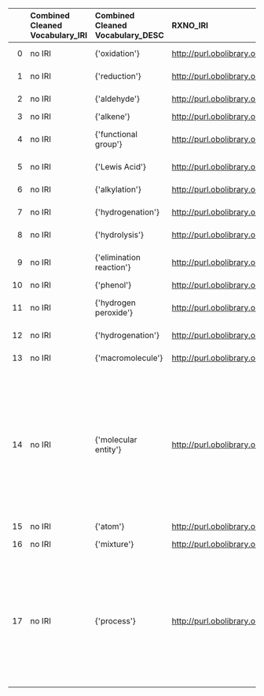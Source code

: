 |    | Combined Cleaned Vocabulary_IRI   | Combined Cleaned Vocabulary_DESC   | RXNO_IRI                                   | RXNO_DESC                                                      | RXNO_DEF                                                                                                                                                                                     |
|---:|:----------------------------------|:-----------------------------------|:-------------------------------------------|:---------------------------------------------------------------|:---------------------------------------------------------------------------------------------------------------------------------------------------------------------------------------------|
|  0 | no IRI                            | {'oxidation'}                      | http://purl.obolibrary.org/obo/MOP_0000568 | {'label': 'oxidation'}                                         | []                                                                                                                                                                                           |
|  1 | no IRI                            | {'reduction'}                      | http://purl.obolibrary.org/obo/MOP_0000569 | {'label': 'reduction'}                                         | []                                                                                                                                                                                           |
|  2 | no IRI                            | {'aldehyde'}                       | http://purl.obolibrary.org/obo/CHEBI_17478 | {'label': 'aldehyde'}                                          | []                                                                                                                                                                                           |
|  3 | no IRI                            | {'alkene'}                         | http://purl.obolibrary.org/obo/CHEBI_32878 | {'label': 'alkene'}                                            | []                                                                                                                                                                                           |
|  4 | no IRI                            | {'functional group'}               | http://purl.obolibrary.org/obo/CHEBI_24433 | {'label': 'functional group'}                                  | []                                                                                                                                                                                           |
|  5 | no IRI                            | {'Lewis Acid'}                     | http://purl.obolibrary.org/obo/CHEBI_39143 | {'label': 'Lewis Acid'}                                        | []                                                                                                                                                                                           |
|  6 | no IRI                            | {'alkylation'}                     | http://purl.obolibrary.org/obo/MOP_0000369 | {'label': 'alkylation'}                                        | []                                                                                                                                                                                           |
|  7 | no IRI                            | {'hydrogenation'}                  | http://purl.obolibrary.org/obo/MOP_0000589 | {'label': 'hydrogenation'}                                     | []                                                                                                                                                                                           |
|  8 | no IRI                            | {'hydrolysis'}                     | http://purl.obolibrary.org/obo/MOP_0000619 | {'label': 'hydrolysis'}                                        | []                                                                                                                                                                                           |
|  9 | no IRI                            | {'elimination reaction'}           | http://purl.obolibrary.org/obo/MOP_0000656 | {'label': 'elimination reaction'}                              | []                                                                                                                                                                                           |
| 10 | no IRI                            | {'phenol'}                         | http://purl.obolibrary.org/obo/CHEBI_15882 | {'label': 'phenol'}                                            | []                                                                                                                                                                                           |
| 11 | no IRI                            | {'hydrogen peroxide'}              | http://purl.obolibrary.org/obo/CHEBI_16240 | {'label': 'hydrogen peroxide'}                                 | []                                                                                                                                                                                           |
| 12 | no IRI                            | {'hydrogenation'}                  | http://purl.obolibrary.org/obo/MOP_0000589 | {'label': 'hydrogenation'}                                     | []                                                                                                                                                                                           |
| 13 | no IRI                            | {'macromolecule'}                  | http://purl.obolibrary.org/obo/CHEBI_33839 | {'label': 'macromolecule'}                                     | []                                                                                                                                                                                           |
| 14 | no IRI                            | {'molecular entity'}               | http://purl.obolibrary.org/obo/CHEBI_23367 | {'label': 'molecular entity', 'prefLabel': 'molecular entity'} | ['Any constitutionally or isotopically distinct atom, molecule, ion, ion pair, radical, radical ion, complex, conformer etc., identifiable as a separately distinguishable entity. [IUPAC]'] |
| 15 | no IRI                            | {'atom'}                           | http://purl.obolibrary.org/obo/CHEBI_33250 | {'label': 'atom'}                                              | []                                                                                                                                                                                           |
| 16 | no IRI                            | {'mixture'}                        | http://purl.obolibrary.org/obo/CHEBI_60004 | {'label': 'mixture'}                                           | []                                                                                                                                                                                           |
| 17 | no IRI                            | {'process'}                        | http://purl.obolibrary.org/obo/BFO_0000015 | {'label': 'process', 'prefLabel': 'process'}                   | ['p is a process if p is an occurrent that has temporal proper parts and for some time t, p specifically depends on some material entity at t. [BFO]']                                       |